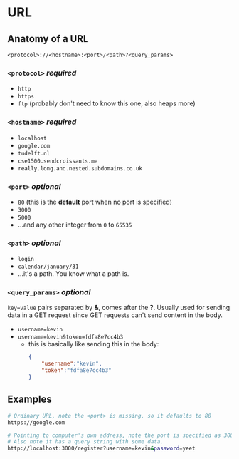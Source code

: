 # URL

## Anatomy of a URL

```
<protocol>://<hostname>:<port>/<path>?<query_params>
```

### `<protocol>` *required*
* `http`
* `https`
* `ftp` (probably don't need to know this one, also heaps more)
### `<hostname>` *required*
* `localhost`
* `google.com`
* `tudelft.nl`
* `cse1500.sendcroissants.me`
* `really.long.and.nested.subdomains.co.uk`
### `<port>` *optional*
* `80` (this is the **default** port when no port is specified)
* `3000`
* `5000`
* ...and any other integer from `0` to `65535`
### `<path>` *optional*
* `login`
* `calendar/january/31`
* ...it's a path. You know what a path is.
### `<query_params>` *optional*
`key=value` pairs separated by **&**, comes after the **?**.
Usually used for sending data in a GET request since GET requests can't send content in the body.
* `username=kevin`
* `username=kevin&token=fdfa8e7cc4b3`
    * this is basically like sending this in the body:
        ```json
        {
            "username":"kevin",
            "token":"fdfa8e7cc4b3"
        }
        ```

## Examples

```sh
# Ordinary URL, note the <port> is missing, so it defaults to 80
https://google.com

# Pointing to computer's own address, note the port is specified as 3000
# Also note it has a query string with some data.
http://localhost:3000/register?username=kevin&password=yeet
```

